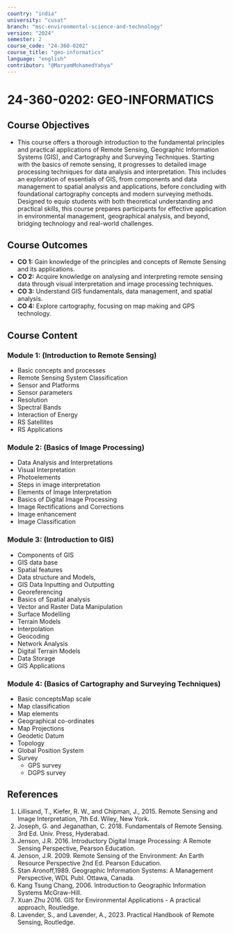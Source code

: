```yaml
---
country: "india"
university: "cusat"
branch: "msc-environmental-science-and-technology"
version: "2024"
semester: 2
course_code: "24-360-0202"
course_title: "geo-informatics"
language: "english"
contributor: "@MaryamMohamedYahya"
---
```


# 24-360-0202: GEO-INFORMATICS


## Course Objectives
* This course offers a thorough introduction to the fundamental principles and practical applications of Remote Sensing, Geographic Information Systems (GIS), and Cartography and Surveying Techniques. Starting with the basics of remote sensing, it progresses to detailed image processing techniques for data analysis and interpretation. This includes an exploration of essentials of GIS, from components and data management to spatial analysis and applications, before concluding with foundational cartography concepts and modern surveying methods. Designed to equip students with both theoretical understanding and practical skills, this course prepares participants for effective application in environmental management, geographical analysis, and beyond, bridging technology and real-world challenges.

## Course Outcomes
* **CO 1:** Gain knowledge of the principles and concepts of Remote Sensing and its applications.
* **CO 2:** Acquire knowledge on analysing and interpreting remote sensing data through visual interpretation and image processing techniques.
* **CO 3:** Understand GIS fundamentals, data management, and spatial analysis.
* **CO 4:** Explore cartography, focusing on map making and GPS technology. 

## Course Content

### Module 1: (Introduction to Remote Sensing)
* Basic concepts and processes 
* Remote Sensing System Classification
* Sensor and Platforms
* Sensor parameters
* Resolution
* Spectral Bands
* Interaction of Energy
* RS Satellites
* RS Applications

### Module 2: (Basics of Image Processing)
* Data Analysis and Interpretations 
* Visual Interpretation
* Photoelements
* Steps in image interpretation
* Elements of Image Interpretation
* Basics of Digital Image Processing
* Image Rectifications and Corrections 
* Image enhancement
* Image Classification

### Module 3: (Introduction to GIS)
* Components of GIS
* GIS data base
* Spatial features
* Data structure and Models, 
* GIS Data Inputting and Outputting
* Georeferencing 
* Basics of Spatial analysis
* Vector and Raster Data Manipulation
* Surface Modelling
* Terrain Models 
* Interpolation
* Geocoding
* Network Analysis
* Digital Terrain Models
* Data Storage
* GIS Applications

### Module 4: (Basics of Cartography and Surveying Techniques)
* Basic conceptsMap scale
* Map classification
* Map elements 
* Geographical co-ordinates
* Map Projections
* Geodetic Datum
* Topology
* Global Position System
* Survey
  - GPS survey
  - DGPS survey

## References
1. Lillisand, T., Kiefer, R. W., and Chipman, J., 2015. Remote Sensing and Image Interpretation, 7th Ed. Wiley, New York.
2. Joseph, G. and Jeganathan, C. 2018. Fundamentals of Remote Sensing. 3rd Ed. Univ. Press, Hyderabad.
3. Jenson, J.R. 2016. Introductory Digital Image Processing: A Remote Sensing Perspective, Pearson Education.
4. Jenson, J.R. 2009. Remote Sensing of the Environment: An Earth Resource Perspective 2nd Ed. Pearson Education.
5. Stan Aronoff,1989. Geographic Information Systems: A Management Perspective, WDL Publ. Ottawa, Canada.
6. Kang Tsung Chang, 2006. Introduction to Geographic Information Systems McGraw-Hill.
7. Xuan Zhu 2016. GIS for Environmental Applications - A practical approach, Routledge.
8. Lavender, S., and Lavender, A., 2023. Practical Handbook of Remote Sensing, Routledge.

